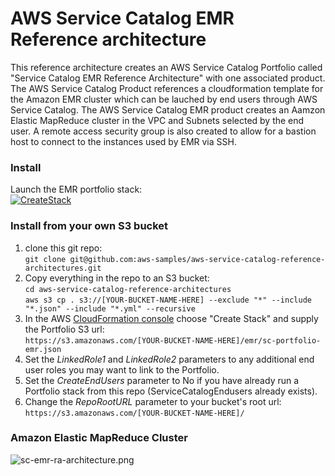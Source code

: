 # AWS Service Catalog EMR Reference architecture

This reference architecture creates an AWS Service Catalog Portfolio called 
 "Service Catalog EMR Reference Architecture" with one associated product.
 The AWS Service Catalog Product references a cloudformation template for the
 Amazon EMR cluster which can be lauched by end users through AWS Service Catalog.
 The AWS Service Catalog EMR product creates an Aamzon Elastic MapReduce cluster in the VPC and Subnets
 selected by the end user.  A remote access security group is also created to allow for a bastion host
 to connect to the instances used by EMR via SSH.

### Install  
Launch the EMR portfolio stack:  
[![CreateStack](https://s3.amazonaws.com/cloudformation-examples/cloudformation-launch-stack.png)](https://console.aws.amazon.com/cloudformation/home?region=us-east-1#/stacks/new?stackName=SC-RA-EMRPortfolio&templateURL=https://s3.amazonaws.com/aws-service-catalog-reference-architectures/emr/sc-portfolio-emr.json)


### Install from your own S3 bucket  
1. clone this git repo:  
  ```git clone git@github.com:aws-samples/aws-service-catalog-reference-architectures.git```  
2. Copy everything in the repo to an S3 bucket:  
  ```cd aws-service-catalog-reference-architectures```  
  ```aws s3 cp . s3://[YOUR-BUCKET-NAME-HERE] --exclude "*" --include "*.json" --include "*.yml" --recursive```  
3. In the AWS [CloudFormation console](https://console.aws.amazon.com/cloudformation) choose "Create Stack" and supply the Portfolio S3 url:  
  ```https://s3.amazonaws.com/[YOUR-BUCKET-NAME-HERE]/emr/sc-portfolio-emr.json```  
5. Set the _LinkedRole1_ and _LinkedRole2_ parameters to any additional end user roles you may want to link to the Portfolio.
6. Set the _CreateEndUsers_ parameter to No if you have already run a Portfolio stack from this repo (ServiceCatalogEndusers already exists).
7. Change the _RepoRootURL_ parameter to your bucket's root url:  
  ```https://s3.amazonaws.com/[YOUR-BUCKET-NAME-HERE]/``` 

### Amazon Elastic MapReduce Cluster

![sc-emr-ra-architecture.png](sc-emr-ra-architecture.png)

